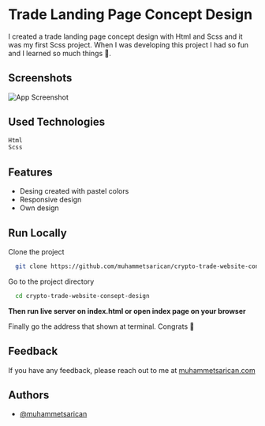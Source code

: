 
# Trade Landing Page Concept Design

I created a trade landing page concept design with Html and Scss and it was my first Scss project. When I was developing this project I had so fun and I learned so much things 🥳.

## Screenshots

![App Screenshot](https://i.imgur.com/iy5vdVg.png)


## Used Technologies

```bash
Html
Scss
```
## Features

- Desing created with pastel colors
- Responsive design
- Own design


## Run Locally

Clone the project

```bash
  git clone https://github.com/muhammetsarican/crypto-trade-website-consept-design.git
```

Go to the project directory

```bash
  cd crypto-trade-website-consept-design

```

**Then run live server on index.html or open index page on your browser**

Finally go the address that shown at terminal. Congrats 🎉


## Feedback

If you have any feedback, please reach out to me at [muhammetsarican.com](https://muhammetsarican.com/contact)


## Authors

- [@muhammetsarican](https://www.github.com/muhammetsarican)
